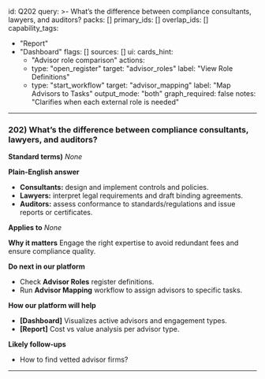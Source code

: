 id: Q202
query: >-
  What’s the difference between compliance consultants, lawyers, and auditors?
packs: []
primary_ids: []
overlap_ids: []
capability_tags:
  - "Report"
  - "Dashboard"
flags: []
sources: []
ui:
  cards_hint:
    - "Advisor role comparison"
  actions:
    - type: "open_register"
      target: "advisor_roles"
      label: "View Role Definitions"
    - type: "start_workflow"
      target: "advisor_mapping"
      label: "Map Advisors to Tasks"
output_mode: "both"
graph_required: false
notes: "Clarifies when each external role is needed"
---
### 202) What’s the difference between compliance consultants, lawyers, and auditors?

**Standard terms)**
_None_

**Plain-English answer**
- **Consultants:** design and implement controls and policies.
- **Lawyers:** interpret legal requirements and draft binding agreements.
- **Auditors:** assess conformance to standards/regulations and issue reports or certificates.

**Applies to**
_None_

**Why it matters**
Engage the right expertise to avoid redundant fees and ensure compliance quality.

**Do next in our platform**
- Check **Advisor Roles** register definitions.
- Run **Advisor Mapping** workflow to assign advisors to specific tasks.

**How our platform will help**
- **[Dashboard]** Visualizes active advisors and engagement types.
- **[Report]** Cost vs value analysis per advisor type.

**Likely follow-ups**
- How to find vetted advisor firms?
---